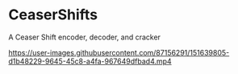 # CeaserShifts

A Ceaser Shift encoder, decoder, and cracker



https://user-images.githubusercontent.com/87156291/151639805-d1b48229-9645-45c8-a4fa-967649dfbad4.mp4

